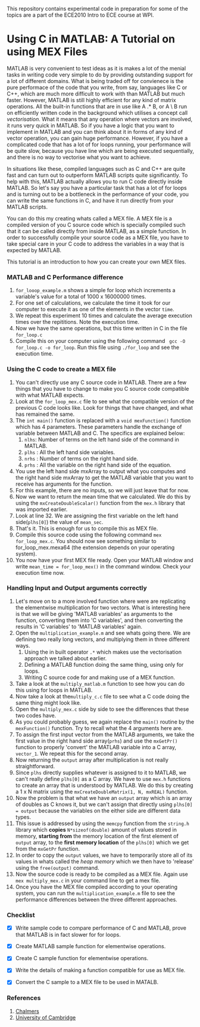 This repository contains experimental code in preparation for some of the topics are a part of the ECE2010 Intro to ECE course at WPI.

# Using C in MATLAB: A Tutorial on using MEX Files
MATLAB is very convenient to test ideas as it is makes a lot of the menial tasks in writing code very simple to do by providing outstanding support for a lot of different domains. What is being traded off for convienece is the pure performace of the code that you write, from say, languages like C or C++, which are much more difficult to work with than MATLAB but much faster. However, MATLAB is still highly efficient for any kind of matrix operations. All the built-in functions that are in use like A .* B, or A \ B run on efficiently written code in the background which utilises a concept call *vectorisation*. What it means that any operation where vectors are involved, it runs very quick in MATLAB. So if you have a logic that you want to implement in MATLAB and you can think about it in forms of any kind of vector operation, you can gain huge performance. However, if you have a complicated code that has a lot of for loops running, your performance will be quite slow, because you have line which are being executed sequentially, and there is no way to vectorise what you want to achieve.

In situations like these, compiled languages such as C and C++ are quite fast and can turn out to outperform MATLAB scripts quite significantly. To help with this, MATLAB actually allows you to run C code directly inside MATLAB. So let's say you have a particular task that has a lot of for loops and is turning out to be a bottleneck in the performance of your code, you can write the same functions in C, and have it run directly from your MATLAB scripts.

You can do this my creating whats called a MEX file. A MEX file is a compiled version of you C source code which is specially compiled such that it can be called directly from inside MATLAB, as a simple function. In order to successfully compile your source code as a MEX file, you have to take special care in your C code to address the variables in a way that is expected by MATLAB.

This tutorial is an introduction to how you can create your own MEX files.

### MATLAB and C Performance difference
1. `for_looop_example.m` shows a simple for loop which increments a variable's value for a total of 1000 x 16000000 times.
2. For one set of calculations, we calculate the time it took for our computer to execute it as one of the elements in the vector `time`.
3. We repeat this experiment 10 times and calculate the average execution times over the repititions. Note the execution time.
4. Now we have the same operations, but this time written in C in the file `for_loop.c`
5. Compile this on your computer using the following command ` gcc -O for_loop.c -o for_loop`. Run this file using `./for_loop` and see the execution time.

### Using the C code to create a MEX file
1. You can't directly use any C source code in MATLAB. There are a few things that you have to change to make you C source code compatible with what MATLAB expects.
2. Look at the `for_loop_mex.c` file to see what the compatible version of the previous C code looks like. Look for things that have changed, and what has remained the same.
3. The `int main()` function is replaced with a `void mexFunction()` function which has 4 parameters. These parameters handle the exchange of variable between MATLAB and C. The specifics are explained below:
    1. `nlhs`: Number of terms on the left hand side of the command in MATLAB.
    2. `plhs` : All the left hand side variables.
    3. `nrhs` : Number of terms on the right hand side.
    4. `prhs` : All the variable on the right hand side of the equation.
4. You use the left hand side mxArray to output what you computes and the right hand side mxArray to get the MATLAB variable that you want to receive has arguments for the function.
5. For this example, there are no inputs, so we will just leave that for now.
6. Now we want to return the mean time that we calculated. We do this by using the `mxCreateDoubleScalar()` function from the `mex.h` library that was imported earlier.
7. Look at line 32. We are assigning the first variable on the left hand side(`plhs[0]`) the value of `mean_sec`.
8. That's it. This is enough for us to compile this as  MEX file.
9. Compile this source code using the following command `mex for_loop_mex.c`. You should now see something similar to for_loop_mex.mexa64 (the extension depends on your operating system).
10. You now have your first MEX file ready. Open your MATLAB window and write `mean_time = for_loop_mex()` in the command window. Check your execution time now.

### Handling Input and Output arguments correctly
1. Let's move on to a more involved function where were are replicating the elementwise multiplication for two vectors. What is interesting here is that we will be giving 'MATLAB variables' as arguments to the function, converting them into 'C variables', and then converting the results in 'C variables' to 'MATLAB variables' again.
2. Open the `multiplication_example.m` and see whats going there. We are defining two really long vectors, and multiplying them in three different ways.
    1. Using the in built operator `.*` which makes use the vectorisation approach we talked about earlier.
    2. Defining a MATLAB function doing the same thing, using only for loops.
    3. Writing C source code for and making use of a MEX function.
2. Take a look at the `multiply_matlab.m` function to see how you can do this using for loops in MATLAB.
3. Now take a look at the`multiply_c.c` file to see what a C code doing the same thing might look like.
4. Open the `multiply_mex.c` side by side to see the differences that these two codes have.
5. As you could probably guess, we again replace the `main()` routine by the `mexFunction()` function. Try to recall what the 4 arguments here are.
6. To assign the first input vector from the MATLAB arguments, we take the first value in the right hand side array(`prhs`) and use the `mxGetPr()` function to properly 'convert' the MATLAB variable into a C array, `vector_1`. We repeat this for the second array.
7. Now returning the `output` array after multiplication is not really straightforward.
8. Since `plhs` directly supplies whatever is assigned to it to MATLAB, we can't really define  `plhs[0]` as a C array. We have to use `mex.h` functions to create an array that is understood by MATLAB. We do this by creating a 1 x N matrix using the `mxCreateDoubleMatrix(1, N, mxREAL)` function.
9. Now the problem is that what we have an `output` array which is an array of doubles as C knows it, but we can't assign that directly using `plhs[0] = output` because the variables on the either side are different data types.
10. This issue is addressed by using the `memcpy` function from the `string.h` library which __copies__ `N*sizeof(double)` amount of values stored in memory, __starting from__ the memory location of the first element of `output` array, to the __first memory location__ of the `plhs[0]` which we get from the `mxGetPr` function.
11. In order to copy the `output` values, we have to temporarily store all of its values in whats called the *heap memory* which we then have to 'release' using the `free(output)` command.
12. Now the source code is ready to be compiled as a MEX file. Again use `mex multiply_mex.c` in your command line to get a mex file.
13. Once you have the MEX file compiled according to your operating system, you can run the `multiplication_example.m` file to see the performance differences between the three different approaches.

### Checklist
- [x] Write sample code to compare performance of C and MATLAB, prove that MATLAB is in fact slower for for loops.
- [x] Create MATLAB sample function for elementwise operations.
- [x] Create C sample function for elementwise operations.
- [x] Write the details of making a function compatible for use as MEX file.
- [x] Convert the C sample to a MEX file to be used in MATALB.


### References
1. [Chalmers](http://www.math.chalmers.se/Stat/Grundutb/CTH/tms150/1112/howto_mex.pdf)
2. [University of Cambridge](http://www-h.eng.cam.ac.uk/help/tpl/programs/Matlab/mex.html)
